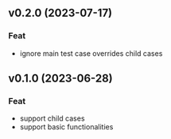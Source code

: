 ## v0.2.0 (2023-07-17)

### Feat

- ignore main test case overrides child cases

## v0.1.0 (2023-06-28)

### Feat

- support child cases
- support basic functionalities
